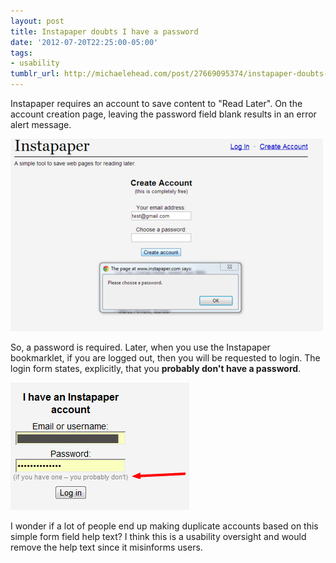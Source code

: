 ```yaml
---
layout: post
title: Instapaper doubts I have a password
date: '2012-07-20T22:25:00-05:00'
tags:
- usability
tumblr_url: http://michaelehead.com/post/27669095374/instapaper-doubts-i-have-a-password
---
```

Instapaper requires an account to save content to "Read Later". On the account creation page, leaving the password field blank results in an error alert message. 

![Screenshot of Instapaper sign in with error](/images/posts/instapaper-error.png)

So, a password is required. Later, when you use the Instapaper bookmarklet, if you are logged out, then you will be requested to login. The login form states, explicitly, that you __probably don't have a password__. 

![Screenshot of Instapaper sign in form](/images/posts/instapaper-sign-in.jpg)

I wonder if a lot of people end up making duplicate accounts based on this simple form field help text? I think this is a usability oversight and would remove the help text since it misinforms users. 
